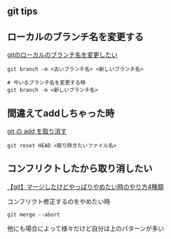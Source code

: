 git tips
---

## ローカルのブランチ名を変更する

[gitのローカルのブランチ名を変更したい](https://qiita.com/suin/items/96c110b218d919168d64)

```
git branch -m <古いブランチ名> <新しいブランチ名>

# 今いるブランチ名を変更する時
git branch -m <新しいブランチ名>
```

## 間違えてaddしちゃった時

[git の add を取り消す](https://qiita.com/nabezokodaikon/items/7ee4900d28d8d863978e)


```
git reset HEAD <取り除きたいファイル名>
```

## コンフリクトしたから取り消したい

[【git】マージしたけどやっぱりやめたい時のやり方4種類](https://qiita.com/chihiro/items/5dd671aa6f1c332986a7)

コンフリクト修正するのをやめたい時

```
git merge --abort
```

他にも場合によって様々だけど自分は上のパターンが多い
